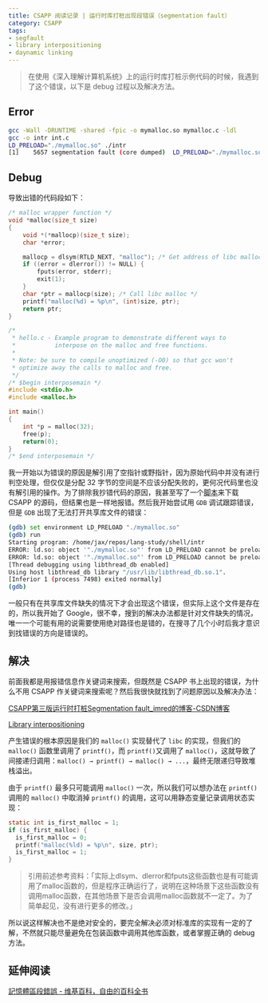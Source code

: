 ```yaml
---
title: CSAPP 阅读记录 | 运行时库打桩出现段错误（segmentation fault）
category: CSAPP
tags:
- segfault
- library interpositioning
- daynamic linking
---
```


> 在使用《深入理解计算机系统》上的运行时库打桩示例代码的时候，我遇到了这个错误，以下是 debug 过程以及解决方法。

## Error

```bash
gcc -Wall -DRUNTIME -shared -fpic -o mymalloc.so mymalloc.c -ldl
gcc -o intr int.c
LD_PRELOAD="./mymalloc.so" ./intr
[1]    5657 segmentation fault (core dumped)  LD_PRELOAD="./mymalloc.so" ./intr
```

## Debug

导致出错的代码段如下：

```c
/* malloc wrapper function */
void *malloc(size_t size)
{
    void *(*mallocp)(size_t size);
    char *error;

    mallocp = dlsym(RTLD_NEXT, "malloc"); /* Get address of libc malloc */
    if ((error = dlerror()) != NULL) {
        fputs(error, stderr);
        exit(1);
    }
    char *ptr = mallocp(size); /* Call libc malloc */
    printf("malloc(%d) = %p\n", (int)size, ptr);
    return ptr;
}
```

```c
/* 
 * hello.c - Example program to demonstrate different ways to
 *           interpose on the malloc and free functions.
 *
 * Note: be sure to compile unoptimized (-O0) so that gcc won't
 * optimize away the calls to malloc and free.
 */
/* $begin interposemain */
#include <stdio.h>
#include <malloc.h>

int main()
{
    int *p = malloc(32);
    free(p);
    return(0); 
}
/* $end interposemain */
```

我一开始以为错误的原因是解引用了空指针或野指针，因为原始代码中并没有进行判空处理，但仅仅是分配 32 字节的空间是不应该分配失败的，更何况代码里也没有解引用的操作。为了排除我抄错代码的原因，我甚至写了一个[脚本](https://github.com/JaxVanYang/lang-study/blob/main/shell/csapp-dl.sh)来下载 CSAPP 的源码，但结果也是一样地报错。然后我开始尝试用 `GDB` 调试跟踪错误，但是 `GDB` 出现了无法打开共享库文件的错误：

```bash
(gdb) set environment LD_PRELOAD "./mymalloc.so"
(gdb) run
Starting program: /home/jax/repos/lang-study/shell/intr 
ERROR: ld.so: object '"./mymalloc.so"' from LD_PRELOAD cannot be preloaded (cannot open shared object file): ignored.
ERROR: ld.so: object '"./mymalloc.so"' from LD_PRELOAD cannot be preloaded (cannot open shared object file): ignored.
[Thread debugging using libthread_db enabled]
Using host libthread_db library "/usr/lib/libthread_db.so.1".
[Inferior 1 (process 7498) exited normally]
(gdb)
```

一般只有在共享库文件缺失的情况下才会出现这个错误，但实际上这个文件是存在的，所以我开始了 Google，很不幸，搜到的解决办法都是针对文件缺失的情况，唯一一个可能有用的说需要使用绝对路径也是错的，在搜寻了几个小时后我才意识到找错误的方向是错误的。

## 解决

前面我都是用报错信息作关键词来搜索，但既然是 CSAPP 书上出现的错误，为什么不用 CSAPP 作关键词来搜索呢？然后我很快就找到了问题原因以及解决办法：

[CSAPP第三版运行时打桩Segmentation fault_imred的博客-CSDN博客](https://blog.csdn.net/imred/article/details/77418323#commentBox)

[Library interpositioning](https://stackoverflow.com/questions/65275140/library-interpositioning)

产生错误的根本原因是我们的 `malloc()` 实现替代了 `libc` 的实现，但我们的 `malloc()` 函数里调用了 `printf()`，而 `printf()`又调用了 `malloc()`，这就导致了间接递归调用：`malloc() → printf() → malloc() → ...`，最终无限递归导致堆栈溢出。

由于 `printf()` 最多只可能调用 `malloc()` 一次，所以我们可以想办法在 `printf()` 调用的 `malloc()` 中取消掉 `printf()` 的调用，这可以用静态变量记录调用状态实现：

```c
static int is_first_malloc = 1;
if (is_first_malloc) {
  is_first_malloc = 0;
  printf("malloc(%ld) = %p\n", size, ptr);
  is_first_malloc = 1;
}
```

> 引用前述参考资料：「实际上dlsym、dlerror和fputs这些函数也是有可能调用了malloc函数的，但是程序正确运行了，说明在这种场景下这些函数没有调用malloc函数，在其他场景下是否会调用malloc函数就不一定了。为了简单起见，没有进行更多的修改。」
> 

所以说这样解决也不是绝对安全的，要完全解决必须对标准库的实现有一定的了解，不然就只能尽量避免在包装函数中调用其他库函数，或者掌握正确的 debug 方法。

## 延伸阅读

[記憶體區段錯誤 - 维基百科，自由的百科全书](https://zh.wikipedia.org/wiki/%E8%A8%98%E6%86%B6%E9%AB%94%E5%8D%80%E6%AE%B5%E9%8C%AF%E8%AA%A4)